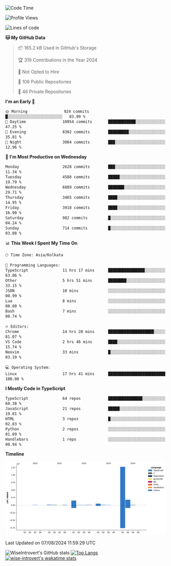 <!--START_SECTION:waka-->
![Code Time](http://img.shields.io/badge/Code%20Time-1%2C501%20hrs%2012%20mins-blue)

![Profile Views](http://img.shields.io/badge/Profile%20Views-14-blue)

![Lines of code](https://img.shields.io/badge/From%20Hello%20World%20I%27ve%20Written-17.3%20million%20lines%20of%20code-blue)

**🐱 My GitHub Data** 

> 📦 165.2 kB Used in GitHub's Storage 
 > 
> 🏆 319 Contributions in the Year 2024
 > 
> 🚫 Not Opted to Hire
 > 
> 📜 106 Public Repositories 
 > 
> 🔑 46 Private Repositories 
 > 
**I'm an Early 🐤** 

```text
🌞 Morning                924 commits         █░░░░░░░░░░░░░░░░░░░░░░░░   03.99 % 
🌆 Daytime                10954 commits       ████████████░░░░░░░░░░░░░   47.25 % 
🌃 Evening                8302 commits        █████████░░░░░░░░░░░░░░░░   35.81 % 
🌙 Night                  3004 commits        ███░░░░░░░░░░░░░░░░░░░░░░   12.96 % 
```
📅 **I'm Most Productive on Wednesday** 

```text
Monday                   2628 commits        ███░░░░░░░░░░░░░░░░░░░░░░   11.34 % 
Tuesday                  4588 commits        █████░░░░░░░░░░░░░░░░░░░░   19.79 % 
Wednesday                6889 commits        ███████░░░░░░░░░░░░░░░░░░   29.71 % 
Thursday                 3465 commits        ████░░░░░░░░░░░░░░░░░░░░░   14.95 % 
Friday                   3918 commits        ████░░░░░░░░░░░░░░░░░░░░░   16.90 % 
Saturday                 982 commits         █░░░░░░░░░░░░░░░░░░░░░░░░   04.24 % 
Sunday                   714 commits         █░░░░░░░░░░░░░░░░░░░░░░░░   03.08 % 
```


📊 **This Week I Spent My Time On** 

```text
🕑︎ Time Zone: Asia/Kolkata

💬 Programming Languages: 
TypeScript               11 hrs 17 mins      ████████████████░░░░░░░░░   63.86 % 
Other                    5 hrs 51 mins       ████████░░░░░░░░░░░░░░░░░   33.15 % 
JSON                     10 mins             ░░░░░░░░░░░░░░░░░░░░░░░░░   00.99 % 
Lua                      8 mins              ░░░░░░░░░░░░░░░░░░░░░░░░░   00.80 % 
Bash                     7 mins              ░░░░░░░░░░░░░░░░░░░░░░░░░   00.74 % 

🔥 Editors: 
Chrome                   14 hrs 20 mins      ████████████████████░░░░░   81.07 % 
VS Code                  2 hrs 46 mins       ████░░░░░░░░░░░░░░░░░░░░░   15.74 % 
Neovim                   33 mins             █░░░░░░░░░░░░░░░░░░░░░░░░   03.19 % 

💻 Operating System: 
Linux                    17 hrs 41 mins      █████████████████████████   100.00 % 
```

**I Mostly Code in TypeScript** 

```text
TypeScript               64 repos            ███████████████░░░░░░░░░░   60.38 % 
JavaScript               21 repos            █████░░░░░░░░░░░░░░░░░░░░   19.81 % 
HTML                     3 repos             █░░░░░░░░░░░░░░░░░░░░░░░░   02.83 % 
Python                   2 repos             ░░░░░░░░░░░░░░░░░░░░░░░░░   01.89 % 
Handlebars               1 repo              ░░░░░░░░░░░░░░░░░░░░░░░░░   00.94 % 
```



**Timeline**

![Lines of Code chart](https://raw.githubusercontent.com/wise-introvert/wise-introvert/master/assets/bar_graph.png)


 Last Updated on 07/08/2024 11:59:29 UTC
<!--END_SECTION:waka-->

![WiseIntrovert's GitHub stats](https://github-readme-stats.vercel.app/api?username=wise-introvert&count_private=true&show_icons=true)
[![Top Langs](https://github-readme-stats.vercel.app/api/top-langs/?username=wise-introvert&langs_count=10)](https://github.com/anuraghazra/github-readme-stats)
[![wise-introvert's wakatime stats](https://github-readme-stats.vercel.app/api/wakatime?username=wiseintrovert)](https://github.com/anuraghazra/github-readme-stats)
